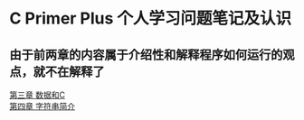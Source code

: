 # C Primer Plus 个人学习问题笔记及认识

## 由于前两章的内容属于介绍性和解释程序如何运行的观点，就不在解释了

[第三章 数据和C](class_3/readme.md)  
[第四章 字符串简介](class_3/readme.md)  